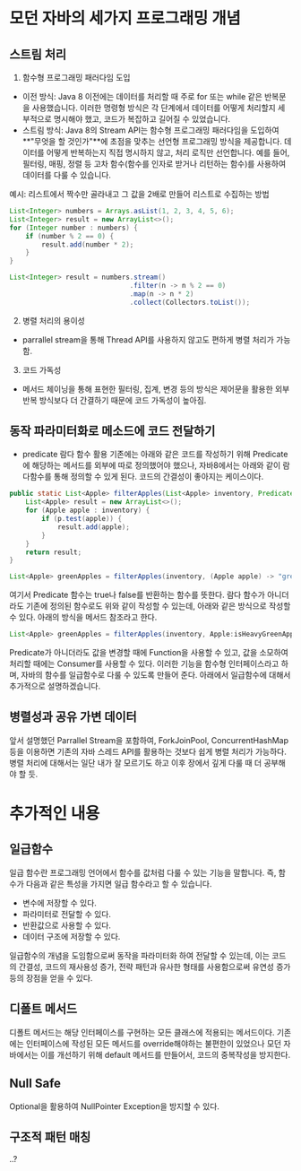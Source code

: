 # 모던 자바의 세가지 프로그래밍 개념
## 스트림 처리
1. 함수형 프로그래밍 패러다임 도입
- 이전 방식: Java 8 이전에는 데이터를 처리할 때 주로 for 또는 while 같은 반복문을 사용했습니다. 이러한 명령형 방식은 각 단계에서 데이터를 어떻게 처리할지 세부적으로 명시해야 했고, 코드가 복잡하고 길어질 수 있었습니다.
- 스트림 방식: Java 8의 Stream API는 함수형 프로그래밍 패러다임을 도입하여 **"무엇을 할 것인가"**에 초점을 맞추는 선언형 프로그래밍 방식을 제공합니다. 데이터를 어떻게 반복하는지 직접 명시하지 않고, 처리 로직만 선언합니다. 예를 들어, 필터링, 매핑, 정렬 등 고차 함수(함수를 인자로 받거나 리턴하는 함수)를 사용하여 데이터를 다룰 수 있습니다.

예시: 리스트에서 짝수만 골라내고 그 값을 2배로 만들어 리스트로 수집하는 방법



```java
List<Integer> numbers = Arrays.asList(1, 2, 3, 4, 5, 6);
List<Integer> result = new ArrayList<>();
for (Integer number : numbers) {
    if (number % 2 == 0) {
        result.add(number * 2);
    }
}
```

```java
List<Integer> result = numbers.stream()
                              .filter(n -> n % 2 == 0)
                              .map(n -> n * 2)
                              .collect(Collectors.toList());

```


2. 병렬 처리의 용이성
- parrallel stream을 통해 Thread API를 사용하지 않고도 편하게 병렬 처리가 가능함.

3. 코드 가독성
- 메서드 체이닝을 통해 표현한 필터링, 집계, 변경 등의 방식은 제어문을 활용한 외부 반복 방식보다 더 간결하기 때문에 코드 가독성이 높아짐.

## 동작 파라미터화로 메소드에 코드 전달하기
- predicate 람다 함수 활용
기존에는 아래와 같은 코드를 작성하기 위해 Predicate에 해당하는 메서드를 외부에 따로 정의했어야 했으나, 자바8에서는 아래와 같이 람다함수를 통해 정의할 수 있게 된다. 코드의 간결성이 좋아지는 케이스이다.
```java
public static List<Apple> filterApples(List<Apple> inventory, Predicate<Apple> p) {
    List<Apple> result = new ArrayList<>();
    for (Apple apple : inventory) {
        if (p.test(apple)) {
            result.add(apple);
        }
    }
    return result;
}

List<Apple> greenApples = filterApples(inventory, (Apple apple) -> "green".equals(apple.getColor()));
```
여기서 Predicate 함수는 true나 false를 반환하는 함수를 뜻한다. 람다 함수가 아니더라도 기존에 정의된 함수로도 위와 같이 작성할 수 있는데, 아래와 같은 방식으로 작성할 수 있다.
아래의 방식을 메서드 참조라고 한다.
```java
List<Apple> greenApples = filterApples(inventory, Apple:isHeavyGreenApple);

```

Predicate가 아니더라도 값을 변경할 때에 Function을 사용할 수 있고, 값을 소모하여 처리할 때에는 Consumer를 사용할 수 있다. 
이러한 기능을 함수형 인터페이스라고 하며, 자바의 함수를 일급함수로 다룰 수 있도록 만들어 준다.
아래에서 일급함수에 대해서 추가적으로 설명하겠습니다.

## 병렬성과 공유 가변 데이터
앞서 설명했던 Parrallel Stream을 포함하여, ForkJoinPool, ConcurrentHashMap 등을 이용하면 기존의 자바 스레드 API를 활용하는 것보다 쉽게 병렬 처리가 가능하다. 병렬 처리에 대해서는 일단 내가 잘 모르기도 하고 이후 장에서 깊게 다룰 때 더 공부해야 할 듯.

# 추가적인 내용
## 일급함수
일급 함수란 프로그래밍 언어에서 함수를 값처럼 다룰 수 있는 기능을 말합니다. 즉, 함수가 다음과 같은 특성을 가지면 일급 함수라고 할 수 있습니다.
- 변수에 저장할 수 있다.
- 파라미터로 전달할 수 있다.
- 반환값으로 사용할 수 있다.
- 데이터 구조에 저장할 수 있다.

일급함수의 개념을 도임함으로써 동작을 파라미터화 하여 전달할 수 있는데, 이는 코드의 간결성, 코드의 재사용성 증가, 전략 패턴과 유사한 형태를 사용함으로써 유연성 증가 등의 장점을 얻을 수 있다.
## 디폴트 메서드
디폴트 메서드는 해당 인터페이스를 구현하는 모든 클래스에 적용되는 메서드이다. 기존에는 인터페이스에 작성된 모든 메서드를 override해야하는 불편한이 있었으나 모던 자바에서는 이를 개선하기 위해 default 메서드를 만들어서, 코드의 중복작성을 방지한다.
## Null Safe
Optional을 활용하여 NullPointer Exception을 방지할 수 있다.
## 구조적 패턴 매칭
..?

